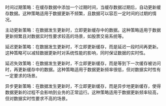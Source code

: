 时间过期策略：在缓存数据中添加一个过期时间，当缓存数据过期后，自动更新缓存数据。这种策略适用于数据更新不频繁，且数据可以容忍一定时间的过期的情况。

主动更新策略：在数据发生更新时，立即更新缓存中的数据。这种策略适用于数据更新频繁且对数据实时性要求较高的场景，如股票交易系统等。

延迟更新策略：在数据发生更新时，不立即更新缓存，而是延迟一段时间再更新。这种策略可以减轻数据更新时对系统性能的影响，同时保证数据的实时性。

延迟失效策略：在数据发生更新时，不立即更新缓存，而是等到下一次缓存被访问时，再更新缓存中的数据。这种策略适用于数据更新频率很低，但对数据实时性有一定要求的场景。

异步更新策略：在数据发生更新时，不立即更新缓存，而是异步地更新缓存，使得数据更新的过程不会影响到业务的正常运行。这种策略适用于数据更新频率较高，但对数据实时性要求不高的场景。